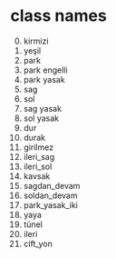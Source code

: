 # class names  
  
0. kirmizi  
1. yeşil  
2. park  
3. park engelli  
4. park yasak  
5. sag  
6. sol  
7. sag yasak  
8. sol yasak  
9. dur  
10. durak  
11. girilmez  
12. ileri_sag  
13. ileri_sol  
14. kavsak  
15. sagdan_devam  
16. soldan_devam  
17. park_yasak_iki  
18. yaya  
19. tünel  
20. ileri  
21. cift_yon
